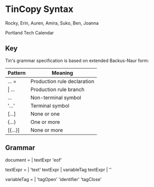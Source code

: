 # TinCopy Syntax

Rocky, Erin, Auren, Amira, Suko, Ben, Joanna

Portland Tech Calendar

## Key

Tin's grammar specification is based on extended Backus-Naur form:

| Pattern | Meaning |
| ------- | ------- |
| ... = | Production rule declaration |
| &#124; ... | Production rule branch |
| ... | Non-terminal symbol |
| '...' | Terminal symbol |
| \[...\] | None or one |
| \{...\} | One or more |
| \[\{...\}\] | None or more |

<!-- 
    Changes to the grammar should be reflected in...

    the constructor for each `SyntaxTree` subclass,
    the recursion in each `Visitor` subclass, and
    the well-formed token sequence arbitrary in 'syntaxTreeArbs.ts'.
-->
## Grammar

document =
    | textExpr 'eof'

textExpr = 
    | 'text' textExpr
    | variableTag textExpr
    | ''

variableTag =
    | 'tagOpen' 'identifier' 'tagClose'